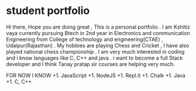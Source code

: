 # student portfolio

Hi there,
Hope you are doing great , This is a personal portfolio . I am Kshitiz vaya currently pursuing Btech in 2nd year in Electronics and communication Engineering from College of technology and engineering(CTAE) , Udaipur(Rajasthan) . My hobbies are playing Chess and Cricket , I have also played national chess championship . I am very much interested in coding and i know languages like C, C++ and java . i want to become a full Stack developer and I think Tanay pratap sir courses are helping very much.

FOR NOW I KNOW
+1. JavaScript
+1. NodeJS
+1. Repl.it
+1. Chalk
+1. Java
+1. C, C++